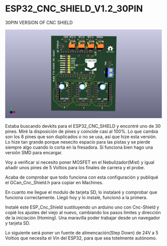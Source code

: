 # ESP32_CNC_SHIELD_V1.2_30PIN
 30PIN VERSION OF CNC SHIELD
 
 ![My Image](Images/Esp32_Cnc_Shield_30Pin_Front.png)

Estaba buscando devkits para el ESP32_CNC_SHIELD y encontré uno de 30 pines. Miré la disposición de pines y coincide casi al 100%.
Lo que cambia son los 8 pines que son duplicados o no se usa, así que hize esta versión. Lo hize tan grande porque nesecito espacio para las pistas y se pierde siempre algo cuando lo corta en la fresadora. Si funciona bien hago una versión SMD para encargar.

Voy a verificar si necesito poner MOSFET en el Nebulizador(Mist) y igual añadir unos pines de 5 Voltios para los finales de carrera y el probe.

Acaba de comprobar que todo funciona con esta configuración y publiqué el GCan_Cnc_Shield.h para copiar en Machines.

En cuanto me llegue el modulo de tarjeta SD, lo instalaré y comprobar que funciona correctamente. 
Llegó hoy y lo instalé, funcionó a la primera.

Instalé este ESP_Cnc_Shield sustituyendo un arduino uno con Cnc-Shield y copié los ajustes del viejo al nuevo, cambiando los pasos limites y dirección de la iniciación (Homing). Una maravilla poder trabajar desde un navegador y tarjeta SD.

Lo siguiente será poner un fuente de alimencación(Step Down) de 24V a 5 Voltios que necesita el Vin del ESP32, para que sea totelmente autónomo.
